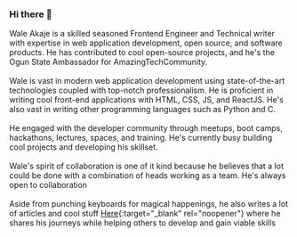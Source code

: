 ### Hi there 👋
Wale Akaje is a skilled seasoned Frontend Engineer and Technical writer with expertise in web application development, open source, and software products. He has contributed to cool open-source projects, and he's the Ogun State Ambassador for AmazingTechCommunity. <br><br>
Wale is vast in modern web application development using state-of-the-art technologies coupled with top-notch professionalism. He is proficient in writing cool front-end applications with HTML, CSS, JS, and ReactJS. He's also vast in writing other programming languages such as Python and C.<br><br>
He engaged with the developer community through meetups, boot camps, hackathons, lectures, spaces, and training. He's currently busy building cool projects and developing his skillset.<br><br>
Wale's spirit of collaboration is one of it kind because he believes that a lot could be done with a combination of heads working as a team. He's always open to collaboration<br><br>
Aside from punching keyboards for magical happenings, he also writes a lot of articles and cool stuff [Here](https://akasoft.hashnode.dev/){:target="_blank" rel="noopener"} where he shares his journeys while helping others to develop and gain viable skills

<!--
**waleakaje/waleakaje** is a ✨ _special_ ✨ repository because its `README.md` (this file) appears on your GitHub profile.

Here are some ideas to get you started:

- 🔭 I’m currently working on ...
- 🌱 I’m currently learning ...
- 👯 I’m looking to collaborate on ...
- 🤔 I’m looking for help with ...
- 💬 Ask me about ...
- 📫 How to reach me: ...
- 😄 Pronouns: ...
- ⚡ Fun fact: ...
-->
